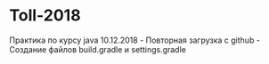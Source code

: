 # Toll-2018
Практика по курсу java
10.12.2018 - Повторная загрузка с github
		   - Создание файлов build.gradle и settings.gradle	
